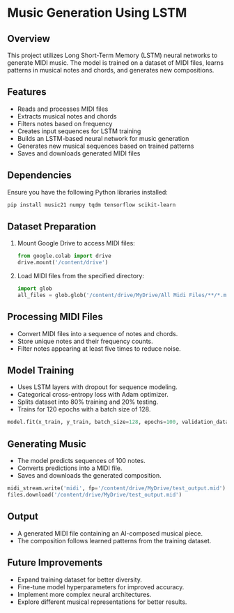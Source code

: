 # Music Generation Using LSTM

## Overview
This project utilizes Long Short-Term Memory (LSTM) neural networks to generate MIDI music. The model is trained on a dataset of MIDI files, learns patterns in musical notes and chords, and generates new compositions.

## Features
- Reads and processes MIDI files
- Extracts musical notes and chords
- Filters notes based on frequency
- Creates input sequences for LSTM training
- Builds an LSTM-based neural network for music generation
- Generates new musical sequences based on trained patterns
- Saves and downloads generated MIDI files

## Dependencies
Ensure you have the following Python libraries installed:
```bash
pip install music21 numpy tqdm tensorflow scikit-learn
```

## Dataset Preparation
1. Mount Google Drive to access MIDI files:
   ```python
   from google.colab import drive
   drive.mount('/content/drive')
   ```
2. Load MIDI files from the specified directory:
   ```python
   import glob
   all_files = glob.glob('/content/drive/MyDrive/All Midi Files/**/*.mid', recursive=True)
   ```

## Processing MIDI Files
- Convert MIDI files into a sequence of notes and chords.
- Store unique notes and their frequency counts.
- Filter notes appearing at least five times to reduce noise.

## Model Training
- Uses LSTM layers with dropout for sequence modeling.
- Categorical cross-entropy loss with Adam optimizer.
- Splits dataset into 80% training and 20% testing.
- Trains for 120 epochs with a batch size of 128.

```python
model.fit(x_train, y_train, batch_size=128, epochs=100, validation_data=(x_test, y_test))
```

## Generating Music
- The model predicts sequences of 100 notes.
- Converts predictions into a MIDI file.
- Saves and downloads the generated composition.

```python
midi_stream.write('midi', fp='/content/drive/MyDrive/test_output.mid')
files.download('/content/drive/MyDrive/test_output.mid')
```

## Output
- A generated MIDI file containing an AI-composed musical piece.
- The composition follows learned patterns from the training dataset.

## Future Improvements
- Expand training dataset for better diversity.
- Fine-tune model hyperparameters for improved accuracy.
- Implement more complex neural architectures.
- Explore different musical representations for better results.

